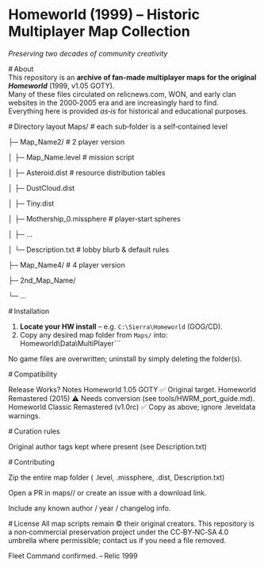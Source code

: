 # Homeworld (1999) – Historic Multiplayer Map Collection  
*Preserving two decades of community creativity*

# About  
This repository is an **archive of fan‑made multiplayer maps for the original *Homeworld*** (1999, v1.05 GOTY).  
Many of these files circulated on relicnews.com, WON, and early clan websites in the 2000‑2005 era and are increasingly hard to find.  
Everything here is provided *as‑is* for historical and educational purposes.

# Directory layout
Maps/ # each sub‑folder is a self‑contained level

├─ Map_Name2/ # 2 player version

│ ├─ Map_Name.level # mission script

│ ├─ Asteroid.dist # resource distribution tables

│ ├─ DustCloud.dist

│ ├─ Tiny.dist

│ ├─ Mothership_0.missphere # player‑start spheres

│ ├─ …

│ └─ Description.txt # lobby blurb & default rules

├─ Map_Name4/ # 4 player version

├─ 2nd_Map_Name/

└─ …

# Installation

1. **Locate your HW install** – e.g. `C:\Sierra\Homeworld` (GOG/CD).  
2. Copy any desired map folder from `Maps/` into:
Homeworld\Data\MultiPlayer\```


No game files are overwritten; uninstall by simply deleting the folder(s).

# Compatibility

Release	Works?	Notes
Homeworld 1.05 GOTY	✅	Original target.
Homeworld Remastered (2015)	⚠️	Needs conversion (see tools/HWRM_port_guide.md).
Homeworld Classic Remastered (v1.0rc)	✅	Copy as above; ignore .leveldata warnings.

# Curation rules

Original author tags kept where present (see Description.txt)

# Contributing

Zip the entire map folder ( .level, .missphere, .dist, Description.txt)

Open a PR in maps/<MapName>/ or create an issue with a download link.

Include any known author / year / changelog info.

# License
All map scripts remain © their original creators.
This repository is a non‑commercial preservation project under the CC‑BY‑NC‑SA 4.0 umbrella where permissible; contact us if you need a file removed.

Fleet Command confirmed.
– Relic 1999
